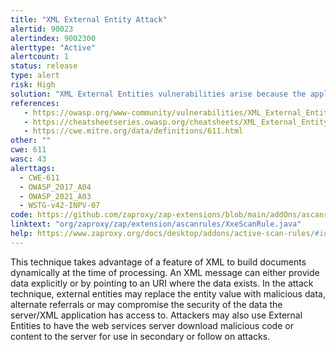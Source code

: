 ```yaml
---
title: "XML External Entity Attack"
alertid: 90023
alertindex: 9002300
alerttype: "Active"
alertcount: 1
status: release
type: alert
risk: High
solution: "XML External Entities vulnerabilities arise because the application's XML parsing library supports potentially dangerous XML features. To prevent XML External Entities vulnerabilities disable the resolution of external entities and the support for XInclude."
references:
   - https://owasp.org/www-community/vulnerabilities/XML_External_Entity_(XXE)_Processing
   - https://cheatsheetseries.owasp.org/cheatsheets/XML_External_Entity_Prevention_Cheat_Sheet.html
   - https://cwe.mitre.org/data/definitions/611.html
other: ""
cwe: 611
wasc: 43
alerttags: 
  - CWE-611
  - OWASP_2017_A04
  - OWASP_2021_A03
  - WSTG-v42-INPV-07
code: https://github.com/zaproxy/zap-extensions/blob/main/addOns/ascanrules/src/main/java/org/zaproxy/zap/extension/ascanrules/XxeScanRule.java
linktext: "org/zaproxy/zap/extension/ascanrules/XxeScanRule.java"
help: https://www.zaproxy.org/docs/desktop/addons/active-scan-rules/#id-90023
---
```

This technique takes advantage of a feature of XML to build documents dynamically at the time of processing. An XML message can either provide data explicitly or by pointing to an URI where the data exists. In the attack technique, external entities may replace the entity value with malicious data, alternate referrals or may compromise the security of the data the server/XML application has access to.
	Attackers may also use External Entities to have the web services server download malicious code or content to the server for use in secondary or follow on attacks.
